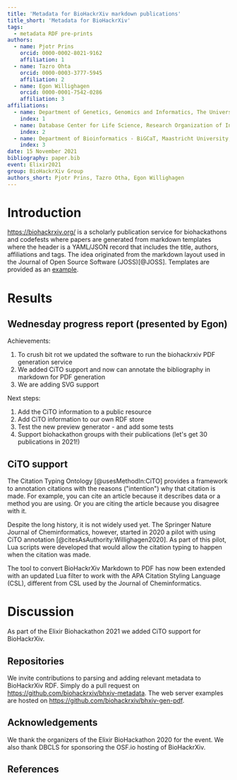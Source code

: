```yaml
---
title: 'Metadata for BioHackrXiv markdown publications'
title_short: 'Metadata for BioHackrXiv'
tags:
  - metadata RDF pre-prints
authors:
  - name: Pjotr Prins
    orcid: 0000-0002-8021-9162
    affiliation: 1
  - name: Tazro Ohta
    orcid: 0000-0003-3777-5945
    affiliation: 2
  - name: Egon Willighagen
    orcid: 0000-0001-7542-0286
    affiliation: 3
affiliations:
  - name: Department of Genetics, Genomics and Informatics, The University of Tennessee Health Science Center, Memphis, TN, USA.
    index: 1
  - name: Database Center for Life Science, Research Organization of Information and Systems, Japan
    index: 2
  - name: Department of Bioinformatics - BiGCaT, Maastricht University, Maastricht, The Netherlands
    index: 3
date: 15 November 2021
bibliography: paper.bib
event: Elixir2021
group: BioHackrXiv Group
authors_short: Pjotr Prins, Tazro Otha, Egon Willighagen
---
```


# Introduction

https://biohackrxiv.org/ is a scholarly publication service for
biohackathons and codefests where papers are generated from markdown
templates where the header is a YAML/JSON record that includes the
title, authors, affiliations and tags. The idea originated from the
markdown layout used in the Journal of Open Source Software
(JOSS)[@JOSS]. Templates are provided as an
[example](https://github.com/biohackrxiv/submission-templates).

# Results

## Wednesday progress report (presented by Egon)

Achievements:

1. To crush bit rot we updated the software to run the biohackrxiv PDF generation service
2. We added CiTO support and now can annotate the bibliography in markdown for PDF generation
3. We are adding SVG support

Next steps:

1. Add the CiTO information to a public resource
2. Add CiTO information to our own RDF store
3. Test the new preview generator - and add some tests
4. Support biohackathon groups with their publications (let's get 30 publications in 2021!)

## CiTO support

The Citation Typing Ontology [@usesMethodIn:CiTO] provides a framework to annotation citations
with the reasons ("intention") why that citation is made. For example, you can cite an article
because it describes data or a method you are using. Or you are citing the article because
you disagree with it.

Despite the long history, it is not widely used yet. The Springer Nature
Journal of Cheminformatics, however, started in 2020 a pilot with using CiTO annotation
[@citesAsAuthority:Willighagen2020]. As part of this pilot, Lua scripts were developed
that would allow the citation typing to happen when the citation was made.

The tool to convert BioHackrXiv Markdown to PDF has now been extended with an updated
Lua filter to work with the APA Citation Styling Language (CSL), different from CSL
used by the Journal of Cheminformatics.

# Discussion

As part of the Elixir Biohackathon 2021 we added
CiTO support
for BioHackrXiv.


## Repositories

We invite contributions to parsing and adding relevant metadata to
BioHackrXiv RDF. Simply do a pull request on
https://github.com/biohackrxiv/bhxiv-metadata. The web server examples
are hosted on https://github.com/biohackrxiv/bhxiv-gen-pdf.

## Acknowledgements

We thank the organizers of the Elixir BioHackathon 2020 for the event.
We also thank DBCLS for sponsoring the OSF.io hosting of BioHackrXiv.

## References
